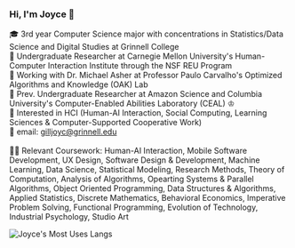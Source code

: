### Hi, I'm Joyce 👋

🎓 3rd year Computer Science major with concentrations in Statistics/Data Science and Digital Studies at Grinnell College <br/>
💼 Undergraduate Researcher at Carnegie Mellon University's Human-Computer Interaction Institute through the NSF REU Program <br/> 
🌳 Working with Dr. Michael Asher at Professor Paulo Carvalho's Optimized Algorithms and Knowledge (OAK) Lab <br/>
🦭 Prev. Undergraduate Researcher at Amazon Science and Columbia University's Computer-Enabled Abilities Laboratory (CEAL) ♔ <br/>
💭 Interested in HCI (Human-AI Interaction, Social Computing, Learning Sciences & Computer-Supported Cooperative Work) <br/>
💌 email: gilljoyc@grinnell.edu <br/> <br/> 
👩‍💻 Relevant Coursework: Human-AI Interaction, Mobile Software Development, UX Design, Software Design & Development, Machine Learning, Data Science, Statistical Modeling, Research Methods, Theory of Computation, Analysis of Algorithms, Opearting Systems & Parallel Algorithms, Object Oriented Programming, Data Structures & Algorithms, Applied Statistics, Discrete Mathematics, Behavioral Economics, Imperative Problem Solving, Functional Programming, Evolution of Technology, Industrial Psychology, Studio Art

<!-- Github stats by https://github.com/anuraghazra/github-readme-stats -->
![Joyce's Most Uses Langs](https://github-readme-stats.vercel.app/api/top-langs/?username=joycegill&layout=compact)

